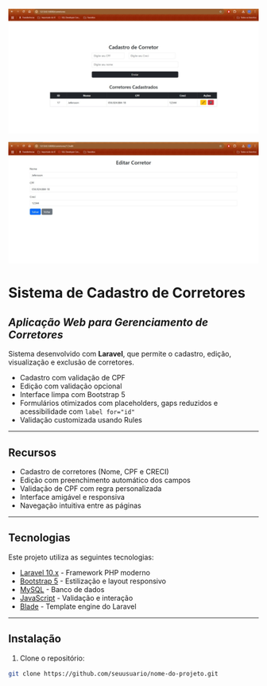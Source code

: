 ![Tela Cadastro e Tabelas](https://github.com/DomRaposo/CRUD_Corretora/raw/main/Imagens/WhatsApp%20Image%202025-04-04%20at%2021.44.01.jpeg)

![Tela Edit](https://github.com/DomRaposo/CRUD_Corretora/raw/main/Imagens/WhatsApp%20Image%202025-04-04%20at%2021.44.20.jpeg)

# Sistema de Cadastro de Corretores

## _Aplicação Web para Gerenciamento de Corretores_

Sistema desenvolvido com **Laravel**, que permite o cadastro, edição, visualização e exclusão de corretores.

- Cadastro com validação de CPF  
- Edição com validação opcional  
- Interface limpa com Bootstrap 5  
- Formulários otimizados com placeholders, gaps reduzidos e acessibilidade com `label for="id"`  
- Validação customizada usando Rules

---

## Recursos

- Cadastro de corretores (Nome, CPF e CRECI)
- Edição com preenchimento automático dos campos
- Validação de CPF com regra personalizada
- Interface amigável e responsiva
- Navegação intuitiva entre as páginas

---

## Tecnologias

Este projeto utiliza as seguintes tecnologias:

- [Laravel 10.x](https://laravel.com/) - Framework PHP moderno
- [Bootstrap 5](https://getbootstrap.com/) - Estilização e layout responsivo
- [MySQL](https://www.mysql.com/) - Banco de dados
- [JavaScript](https://developer.mozilla.org/en-US/docs/Web/JavaScript) - Validação e interação
- [Blade](https://laravel.com/docs/10.x/blade) - Template engine do Laravel

---

## Instalação

1. Clone o repositório:

```bash
git clone https://github.com/seuusuario/nome-do-projeto.git
